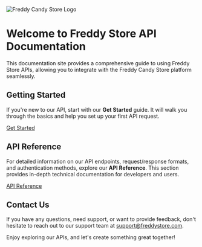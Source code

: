 ![Freddy Candy Store Logo](/assets/logo.svg)

# Welcome to Freddy Store API Documentation

This documentation site provides a comprehensive guide to using Freddy Store APIs, allowing you to integrate with the Freddy Candy Store platform seamlessly. 

## Getting Started

If you're new to our API, start with our **Get Started** guide. It will walk you through the basics and help you set up your first API request.

[Get Started](/user-guide)

## API Reference

For detailed information on our API endpoints, request/response formats, and authentication methods, explore our **API Reference**. This section provides in-depth technical documentation for developers and users.

[API Reference](/api-reference)

## Contact Us

If you have any questions, need support, or want to provide feedback, don't hesitate to reach out to our support team at [support@freddystore.com](mailto:support@freddystore.com).

Enjoy exploring our APIs, and let's create something great together!
